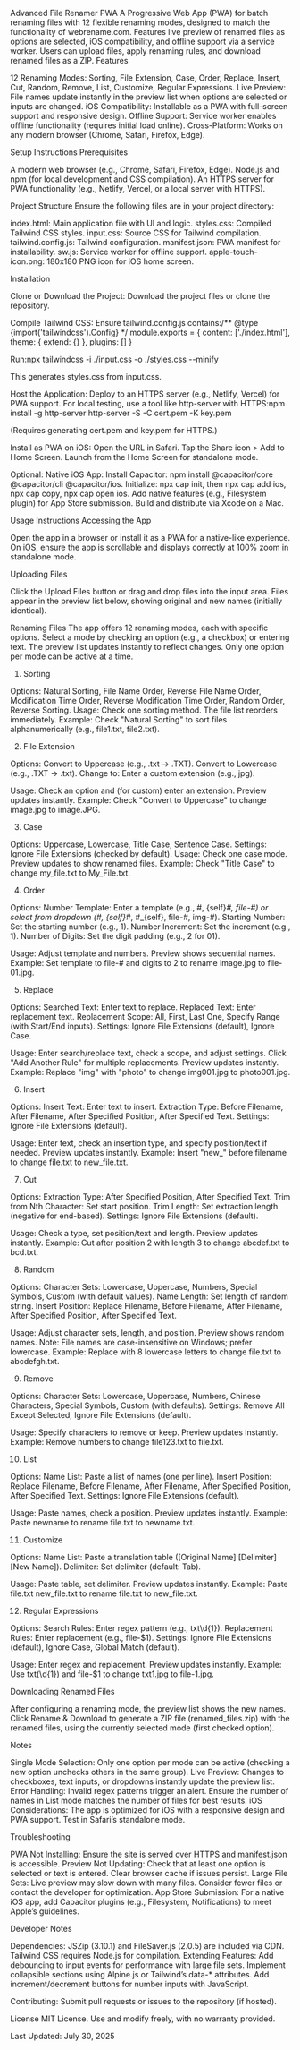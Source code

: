 Advanced File Renamer PWA
A Progressive Web App (PWA) for batch renaming files with 12 flexible renaming modes, designed to match the functionality of webrename.com. Features live preview of renamed files as options are selected, iOS compatibility, and offline support via a service worker. Users can upload files, apply renaming rules, and download renamed files as a ZIP.
Features

12 Renaming Modes: Sorting, File Extension, Case, Order, Replace, Insert, Cut, Random, Remove, List, Customize, Regular Expressions.
Live Preview: File names update instantly in the preview list when options are selected or inputs are changed.
iOS Compatibility: Installable as a PWA with full-screen support and responsive design.
Offline Support: Service worker enables offline functionality (requires initial load online).
Cross-Platform: Works on any modern browser (Chrome, Safari, Firefox, Edge).

Setup Instructions
Prerequisites

A modern web browser (e.g., Chrome, Safari, Firefox, Edge).
Node.js and npm (for local development and CSS compilation).
An HTTPS server for PWA functionality (e.g., Netlify, Vercel, or a local server with HTTPS).

Project Structure
Ensure the following files are in your project directory:

index.html: Main application file with UI and logic.
styles.css: Compiled Tailwind CSS styles.
input.css: Source CSS for Tailwind compilation.
tailwind.config.js: Tailwind configuration.
manifest.json: PWA manifest for installability.
sw.js: Service worker for offline support.
apple-touch-icon.png: 180x180 PNG icon for iOS home screen.

Installation

Clone or Download the Project:
Download the project files or clone the repository.


Compile Tailwind CSS:
Ensure tailwind.config.js contains:/** @type {import('tailwindcss').Config} */
module.exports = {
  content: ['./index.html'],
  theme: { extend: {} },
  plugins: []
}


Run:npx tailwindcss -i ./input.css -o ./styles.css --minify


This generates styles.css from input.css.


Host the Application:
Deploy to an HTTPS server (e.g., Netlify, Vercel) for PWA support.
For local testing, use a tool like http-server with HTTPS:npm install -g http-server
http-server -S -C cert.pem -K key.pem

(Requires generating cert.pem and key.pem for HTTPS.)


Install as PWA on iOS:
Open the URL in Safari.
Tap the Share icon > Add to Home Screen.
Launch from the Home Screen for standalone mode.


Optional: Native iOS App:
Install Capacitor: npm install @capacitor/core @capacitor/cli @capacitor/ios.
Initialize: npx cap init, then npx cap add ios, npx cap copy, npx cap open ios.
Add native features (e.g., Filesystem plugin) for App Store submission.
Build and distribute via Xcode on a Mac.



Usage Instructions
Accessing the App

Open the app in a browser or install it as a PWA for a native-like experience.
On iOS, ensure the app is scrollable and displays correctly at 100% zoom in standalone mode.

Uploading Files

Click the Upload Files button or drag and drop files into the input area.
Files appear in the preview list below, showing original and new names (initially identical).

Renaming Files
The app offers 12 renaming modes, each with specific options. Select a mode by checking an option (e.g., a checkbox) or entering text. The preview list updates instantly to reflect changes. Only one option per mode can be active at a time.
1. Sorting

Options: Natural Sorting, File Name Order, Reverse File Name Order, Modification Time Order, Reverse Modification Time Order, Random Order, Reverse Sorting.
Usage: Check one sorting method. The file list reorders immediately.
Example: Check "Natural Sorting" to sort files alphanumerically (e.g., file1.txt, file2.txt).

2. File Extension

Options:
Convert to Uppercase (e.g., .txt → .TXT).
Convert to Lowercase (e.g., .TXT → .txt).
Change to: Enter a custom extension (e.g., jpg).


Usage: Check an option and (for custom) enter an extension. Preview updates instantly.
Example: Check "Convert to Uppercase" to change image.jpg to image.JPG.

3. Case

Options: Uppercase, Lowercase, Title Case, Sentence Case.
Settings: Ignore File Extensions (checked by default).
Usage: Check one case mode. Preview updates to show renamed files.
Example: Check "Title Case" to change my_file.txt to My_File.txt.

4. Order

Options:
Number Template: Enter a template (e.g., #, {self}_#, file-#) or select from dropdown (#, {self}_#, #_{self}, file-#, img-#).
Starting Number: Set the starting number (e.g., 1).
Number Increment: Set the increment (e.g., 1).
Number of Digits: Set the digit padding (e.g., 2 for 01).


Usage: Adjust template and numbers. Preview shows sequential names.
Example: Set template to file-# and digits to 2 to rename image.jpg to file-01.jpg.

5. Replace

Options:
Searched Text: Enter text to replace.
Replaced Text: Enter replacement text.
Replacement Scope: All, First, Last One, Specify Range (with Start/End inputs).
Settings: Ignore File Extensions (default), Ignore Case.


Usage: Enter search/replace text, check a scope, and adjust settings. Click "Add Another Rule" for multiple replacements. Preview updates instantly.
Example: Replace "img" with "photo" to change img001.jpg to photo001.jpg.

6. Insert

Options:
Insert Text: Enter text to insert.
Extraction Type: Before Filename, After Filename, After Specified Position, After Specified Text.
Settings: Ignore File Extensions (default).


Usage: Enter text, check an insertion type, and specify position/text if needed. Preview updates instantly.
Example: Insert "new_" before filename to change file.txt to new_file.txt.

7. Cut

Options:
Extraction Type: After Specified Position, After Specified Text.
Trim from Nth Character: Set start position.
Trim Length: Set extraction length (negative for end-based).
Settings: Ignore File Extensions (default).


Usage: Check a type, set position/text and length. Preview updates instantly.
Example: Cut after position 2 with length 3 to change abcdef.txt to bcd.txt.

8. Random

Options:
Character Sets: Lowercase, Uppercase, Numbers, Special Symbols, Custom (with default values).
Name Length: Set length of random string.
Insert Position: Replace Filename, Before Filename, After Filename, After Specified Position, After Specified Text.


Usage: Adjust character sets, length, and position. Preview shows random names.
Note: File names are case-insensitive on Windows; prefer lowercase.
Example: Replace with 8 lowercase letters to change file.txt to abcdefgh.txt.

9. Remove

Options:
Character Sets: Lowercase, Uppercase, Numbers, Chinese Characters, Special Symbols, Custom (with defaults).
Settings: Remove All Except Selected, Ignore File Extensions (default).


Usage: Specify characters to remove or keep. Preview updates instantly.
Example: Remove numbers to change file123.txt to file.txt.

10. List

Options:
Name List: Paste a list of names (one per line).
Insert Position: Replace Filename, Before Filename, After Filename, After Specified Position, After Specified Text.
Settings: Ignore File Extensions (default).


Usage: Paste names, check a position. Preview updates instantly.
Example: Paste newname to rename file.txt to newname.txt.

11. Customize

Options:
Name List: Paste a translation table ([Original Name] [Delimiter] [New Name]).
Delimiter: Set delimiter (default: Tab).


Usage: Paste table, set delimiter. Preview updates instantly.
Example: Paste file.txt new_file.txt to rename file.txt to new_file.txt.

12. Regular Expressions

Options:
Search Rules: Enter regex pattern (e.g., txt\d{1}).
Replacement Rules: Enter replacement (e.g., file-$1).
Settings: Ignore File Extensions (default), Ignore Case, Global Match (default).


Usage: Enter regex and replacement. Preview updates instantly.
Example: Use txt(\d{1}) and file-$1 to change txt1.jpg to file-1.jpg.

Downloading Renamed Files

After configuring a renaming mode, the preview list shows the new names.
Click Rename & Download to generate a ZIP file (renamed_files.zip) with the renamed files, using the currently selected mode (first checked option).

Notes

Single Mode Selection: Only one option per mode can be active (checking a new option unchecks others in the same group).
Live Preview: Changes to checkboxes, text inputs, or dropdowns instantly update the preview list.
Error Handling: Invalid regex patterns trigger an alert. Ensure the number of names in List mode matches the number of files for best results.
iOS Considerations: The app is optimized for iOS with a responsive design and PWA support. Test in Safari’s standalone mode.

Troubleshooting

PWA Not Installing: Ensure the site is served over HTTPS and manifest.json is accessible.
Preview Not Updating: Check that at least one option is selected or text is entered. Clear browser cache if issues persist.
Large File Sets: Live preview may slow down with many files. Consider fewer files or contact the developer for optimization.
App Store Submission: For a native iOS app, add Capacitor plugins (e.g., Filesystem, Notifications) to meet Apple’s guidelines.

Developer Notes

Dependencies: JSZip (3.10.1) and FileSaver.js (2.0.5) are included via CDN. Tailwind CSS requires Node.js for compilation.
Extending Features:
Add debouncing to input events for performance with large file sets.
Implement collapsible sections using Alpine.js or Tailwind’s data-* attributes.
Add increment/decrement buttons for number inputs with JavaScript.


Contributing: Submit pull requests or issues to the repository (if hosted).

License
MIT License. Use and modify freely, with no warranty provided.

Last Updated: July 30, 2025
